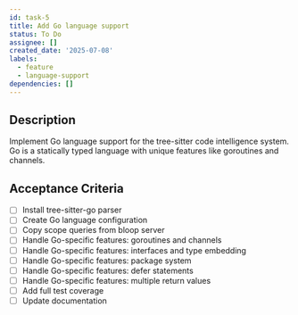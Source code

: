 ```yaml
---
id: task-5
title: Add Go language support
status: To Do
assignee: []
created_date: '2025-07-08'
labels:
  - feature
  - language-support
dependencies: []
---
```


## Description

Implement Go language support for the tree-sitter code intelligence system. Go is a statically typed language with unique features like goroutines and channels.

## Acceptance Criteria

- [ ] Install tree-sitter-go parser
- [ ] Create Go language configuration
- [ ] Copy scope queries from bloop server
- [ ] Handle Go-specific features: goroutines and channels
- [ ] Handle Go-specific features: interfaces and type embedding
- [ ] Handle Go-specific features: package system
- [ ] Handle Go-specific features: defer statements
- [ ] Handle Go-specific features: multiple return values
- [ ] Add full test coverage
- [ ] Update documentation
